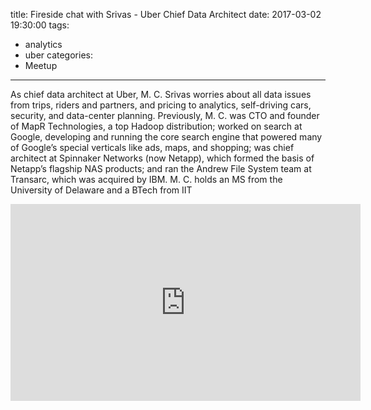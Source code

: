 title: Fireside chat with Srivas - Uber Chief Data Architect 
date: 2017-03-02 19:30:00
tags:
  - analytics
  - uber
categories:
  - Meetup
---
As chief data architect at Uber, M. C. Srivas worries about all data issues from trips, riders and partners, and pricing to analytics, self-driving cars, security, and data-center planning. Previously, M. C. was CTO and founder of MapR Technologies, a top Hadoop distribution; worked on search at Google, developing and running the core search engine that powered many of Google’s special verticals like ads, maps, and shopping; was chief architect at Spinnaker Networks (now Netapp), which formed the basis of Netapp’s flagship NAS products; and ran the Andrew File System team at Transarc, which was acquired by IBM. M. C. holds an MS from the University of Delaware and a BTech from IIT

<iframe width="560" height="315" src="https://www.youtube.com/embed/rfY1xF2IXxI" frameborder="0" allowfullscreen></iframe>
